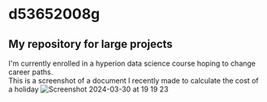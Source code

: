 # d53652008g
## My repository for large projects 
I'm currently enrolled in a hyperion data science course hoping to change career paths.<br>
This is a screenshot of a document I recently made to calculate the cost of a holiday 
![Screenshot 2024-03-30 at 19 19 23](https://github.com/d56352008g/d53652008g/assets/165156596/de33002d-ecc2-4dda-93f9-f66715812365)
